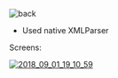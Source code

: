 <img src="https://image.ibb.co/hWQJxz/back.png" alt="back" border="0"></a>

- Used native XMLParser

Screens:

<a href="https://ibb.co/cONyEe"><img src="https://preview.ibb.co/ifiS7z/2018_09_01_19_10_59.png" alt="2018_09_01_19_10_59" border="0"></a>
